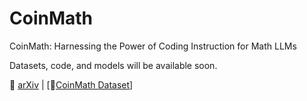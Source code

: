 # CoinMath
CoinMath: Harnessing the Power of Coding Instruction for Math LLMs

Datasets, code, and models will be available soon.

📄 [arXiv](https://arxiv.org/pdf/2412.11699v1) | [📂[CoinMath Dataset](https://huggingface.co/datasets/amao0o0/CoinMath)]
